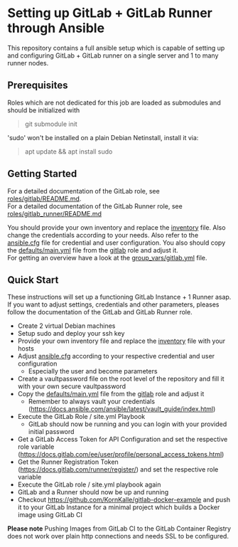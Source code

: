 # Setting up GitLab + GitLab Runner through Ansible

This repository contains a full ansible setup which is capable of setting up and configuring GitLab + GitLab runner on a single server and 1 to many runner nodes.

## Prerequisites

Roles which are not dedicated for this job are loaded as submodules and should be initialized with 
> git submodule init

'sudo' won't be installed on a plain Debian Netinstall, install it via:
> apt update && apt install sudo

## Getting Started

For a detailed documentation of the GitLab role, see [roles/gitlab/README.md](roles/gitlab/README.md).  
For a detailed documentation of the GitLab Runner role, see [roles/gitlab_runner/README.md](roles/gitlab_runner/README.md)

You should provide your own inventory and replace the [inventory](./inventory) file. Also change the credentials according to your needs.
Also refer to the [ansible.cfg](./ansible.cfg) file for credential and user configuration.
You also should copy the [defaults/main.yml](/roles/gitlab/defaults/main.yml) file from the [gitlab](roles/gitlab) role and adjust it.  
For getting an overview have a look at the [group_vars/gitlab.yml](group_vars/gitlab.yml) file.

## Quick Start

These instructions will set up a functioning GitLab Instance + 1 Runner asap.
If you want to adjust settings, credentials and other parameters, pleases follow the documentation of the GitLab and GitLab Runner role.

- Create 2 virtual Debian machines
- Setup sudo and deploy your ssh key
- Provide your own inventory file and replace the [inventory](./inventory) file with your hosts
- Adjust [ansible.cfg](./ansible.cfg) according to your respective credential and user configuration
  - Especially the user and become parameters
- Create a vaultpassword file on the root level of the repository and fill it with your own secure vaultpassword
- Copy the [defaults/main.yml](/roles/gitlab/defaults/main.yml) file from the [gitlab](roles/gitlab) role and adjust it
  - Remember to always vault your credentials (https://docs.ansible.com/ansible/latest/vault_guide/index.html)
- Execute the GitLab Role / site.yml Playbook
  - GitLab should now be running and you can login with your provided initial password
- Get a GitLab Access Token for API Configuration and set the respective role variable (https://docs.gitlab.com/ee/user/profile/personal_access_tokens.html)
- Get the Runner Registration Token (https://docs.gitlab.com/runner/register/) and set the respective role variable
- Execute the GitLab role / site.yml playbook again
- GitLab and a Runner should now be up and running
- Checkout https://github.com/KornKalle/gitlab-docker-example and push it to your GitLab Instance for a minimal project which builds a Docker image using GitLab CI

**Please note** Pushing Images from GitLab CI to the GitLab Container Registry does not work over plain http connections and needs SSL to be configured.
